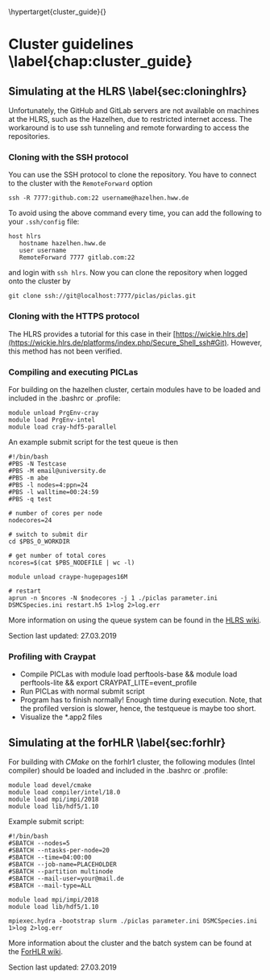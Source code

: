 \hypertarget{cluster_guide}{}

# Cluster guidelines \label{chap:cluster_guide}

## Simulating at the HLRS \label{sec:cloninghlrs}

Unfortunately, the GitHub and GitLab servers are not available on machines at the HLRS, such as the Hazelhen, due to restricted internet access. The workaround is to use ssh tunneling and remote forwarding to access the repositories.

### Cloning with the SSH protocol

You can use the SSH protocol to clone the repository. You have to connect to the cluster with the `RemoteForward` option

    ssh -R 7777:github.com:22 username@hazelhen.hww.de

To avoid using the above command every time, you can add the following to your `.ssh/config` file:

    host hlrs
       hostname hazelhen.hww.de
       user username
       RemoteForward 7777 gitlab.com:22

and login with `ssh hlrs`. Now you can clone the repository when logged onto the cluster by

    git clone ssh://git@localhost:7777/piclas/piclas.git

### Cloning with the HTTPS protocol

The HLRS provides a tutorial for this case in their [https://wickie.hlrs.de](https://wickie.hlrs.de/platforms/index.php/Secure_Shell_ssh#Git). However, this method has not been verified.

### Compiling and executing PICLas

For building on the hazelhen cluster, certain modules have to be loaded and included in the .bashrc or .profile:

    module unload PrgEnv-cray
    module load PrgEnv-intel
    module load cray-hdf5-parallel

An example submit script for the test queue is then

    #!/bin/bash
    #PBS -N Testcase
    #PBS -M email@university.de
    #PBS -m abe
    #PBS -l nodes=4:ppn=24
    #PBS -l walltime=00:24:59
    #PBS -q test

    # number of cores per node
    nodecores=24

    # switch to submit dir
    cd $PBS_O_WORKDIR

    # get number of total cores
    ncores=$(cat $PBS_NODEFILE | wc -l)

    module unload craype-hugepages16M

    # restart
    aprun -n $ncores -N $nodecores -j 1 ./piclas parameter.ini DSMCSpecies.ini restart.h5 1>log 2>log.err 

More information on using the queue system can be found in the [HLRS wiki](https://wickie.hlrs.de/platforms/index.php/CRAY_XC40_Using_the_Batch_System).

Section last updated: 27.03.2019

### Profiling with Craypat

* Compile PICLas with 
       module load perftools-base && module load perftools-lite && export CRAYPAT_LITE=event_profile
* Run PICLas with normal submit script
* Program has to finish normally! Enough time during execution. Note, that the profiled version is slower, hence, the testqueue is maybe too short. 
* Visualize the *.app2 files 

## Simulating at the forHLR \label{sec:forhlr}

For building with *CMake* on the forhlr1 cluster, the following modules (Intel compiler) should be loaded and included in the .bashrc or .profile:
  
    module load devel/cmake
    module load compiler/intel/18.0
    module load mpi/impi/2018
    module load lib/hdf5/1.10

Example submit script:

    #!/bin/bash
    #SBATCH --nodes=5
    #SBATCH --ntasks-per-node=20
    #SBATCH --time=04:00:00
    #SBATCH --job-name=PLACEHOLDER
    #SBATCH --partition multinode
    #SBATCH --mail-user=your@mail.de
    #SBATCH --mail-type=ALL
    
    module load mpi/impi/2018
    module load lib/hdf5/1.10
    
    mpiexec.hydra -bootstrap slurm ./piclas parameter.ini DSMCSpecies.ini 1>log 2>log.err

More information about the cluster and the batch system can be found at the [ForHLR wiki](https://wiki.scc.kit.edu/hpc/index.php/Category:ForHLR).

Section last updated: 27.03.2019